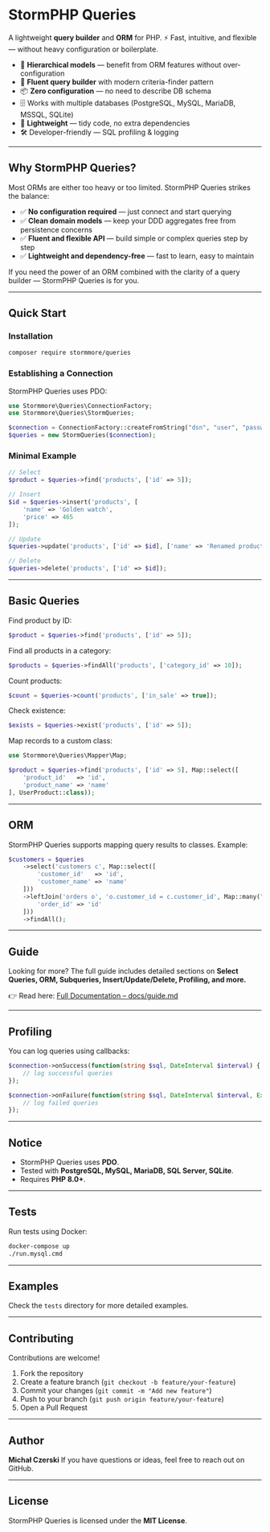 # StormPHP Queries

A lightweight **query builder** and **ORM** for PHP.
⚡ Fast, intuitive, and flexible — without heavy configuration or boilerplate.

* 🚀 **Hierarchical models** — benefit from ORM features without over-configuration
* 🔎 **Fluent query builder** with modern criteria-finder pattern
* 📦 **Zero configuration** — no need to describe DB schema
* 🗄️ Works with multiple databases (PostgreSQL, MySQL, MariaDB, MSSQL, SQLite)
* 🧹 **Lightweight** — tidy code, no extra dependencies
* 🛠️ Developer-friendly — SQL profiling & logging

---

## Why StormPHP Queries?

Most ORMs are either too heavy or too limited. StormPHP Queries strikes the balance:

* ✅ **No configuration required** — just connect and start querying
* ✅ **Clean domain models** — keep your DDD aggregates free from persistence concerns
* ✅ **Fluent and flexible API** — build simple or complex queries step by step
* ✅ **Lightweight and dependency-free** — fast to learn, easy to maintain

If you need the power of an ORM combined with the clarity of a query builder — StormPHP Queries is for you.

---

## Quick Start

### Installation

```bash
composer require stormmore/queries
```

### Establishing a Connection

StormPHP Queries uses PDO:

```php
use Stormmore\Queries\ConnectionFactory;
use Stormmore\Queries\StormQueries;

$connection = ConnectionFactory::createFromString("dsn", "user", "password");
$queries = new StormQueries($connection);
```

### Minimal Example

```php
// Select
$product = $queries->find('products', ['id' => 5]);

// Insert
$id = $queries->insert('products', [
    'name' => 'Golden watch',
    'price' => 465
]);

// Update
$queries->update('products', ['id' => $id], ['name' => 'Renamed product']);

// Delete
$queries->delete('products', ['id' => $id]);
```

---

## Basic Queries

Find product by ID:

```php
$product = $queries->find('products', ['id' => 5]);
```

Find all products in a category:

```php
$products = $queries->findAll('products', ['category_id' => 10]);
```

Count products:

```php
$count = $queries->count('products', ['in_sale' => true]);
```

Check existence:

```php
$exists = $queries->exist('products', ['id' => 5]);
```

Map records to a custom class:

```php
use Stormmore\Queries\Mapper\Map;

$product = $queries->find('products', ['id' => 5], Map::select([
    'product_id'   => 'id',
    'product_name' => 'name'
], UserProduct::class));
```

---

## ORM

StormPHP Queries supports mapping query results to classes. Example:

```php
$customers = $queries
    ->select('customers c', Map::select([
        'customer_id'   => 'id',
        'customer_name' => 'name'
    ]))
    ->leftJoin('orders o', 'o.customer_id = c.customer_id', Map::many("orders", [
        'order_id' => 'id'
    ]))
    ->findAll();
```

---

## Guide

Looking for more?
The full guide includes detailed sections on **Select Queries, ORM, Subqueries, Insert/Update/Delete, Profiling, and more.**

👉 Read here: [Full Documentation – docs/guide.md](https://stormmoredev.github.io/storm-php-queries/)

---

## Profiling

You can log queries using callbacks:

```php
$connection->onSuccess(function(string $sql, DateInterval $interval) {
    // log successful queries
});

$connection->onFailure(function(string $sql, DateInterval $interval, Exception $e) {
    // log failed queries
});
```

---

## Notice

* StormPHP Queries uses **PDO**.
* Tested with **PostgreSQL, MySQL, MariaDB, SQL Server, SQLite**.
* Requires **PHP 8.0+**.

---

## Tests

Run tests using Docker:

```bash
docker-compose up
./run.mysql.cmd
```

---

## Examples

Check the `tests` directory for more detailed examples.

---

## Contributing

Contributions are welcome!

1. Fork the repository
2. Create a feature branch (`git checkout -b feature/your-feature`)
3. Commit your changes (`git commit -m "Add new feature"`)
4. Push to your branch (`git push origin feature/your-feature`)
5. Open a Pull Request

---

## Author

**Michał Czerski**
If you have questions or ideas, feel free to reach out on GitHub.

---

## License

StormPHP Queries is licensed under the **MIT License**.